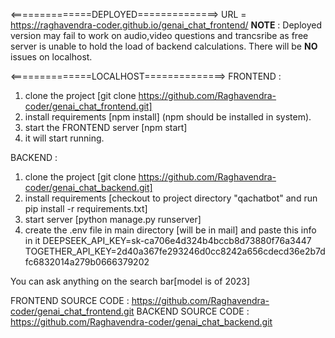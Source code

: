 <==============DEPLOYED==============>
URL = https://raghavendra-coder.github.io/genai_chat_frontend/
**NOTE** : Deployed version may fail to work on audio,video questions and trancsribe as free server is unable to hold the load of backend calculations.
        There will be **NO** issues on localhost.

<==============LOCALHOST==============>
FRONTEND : 
1. clone the project [git clone https://github.com/Raghavendra-coder/genai_chat_frontend.git]
2. install requirements [npm install] (npm should be installed in system).
3. start the FRONTEND server [npm start]
4. it will start running.

BACKEND :
1. clone the project [git clone https://github.com/Raghavendra-coder/genai_chat_backend.git]
2. install requirements [checkout to project directory "qachatbot" and run pip install -r requirements.txt]
3. start server [python manage.py runserver]
4. create the .env file in main directory [will be in mail] and paste this info in it
DEEPSEEK_API_KEY=sk-ca706e4d324b4bccb8d73880f76a3447
TOGETHER_API_KEY=2d40a367fe293246d0cc8242a656cdecd36e2b7dfc6832014a279b0666379202


You can ask anything on the search bar[model is of 2023]


FRONTEND SOURCE CODE : https://github.com/Raghavendra-coder/genai_chat_frontend.git
BACKEND SOURCE CODE : https://github.com/Raghavendra-coder/genai_chat_backend.git